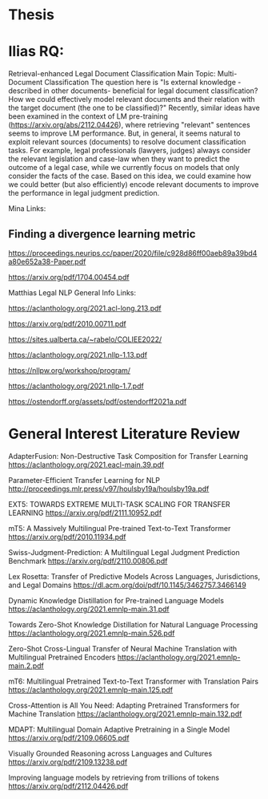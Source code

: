 # Thesis

# Ilias RQ: 

Retrieval-enhanced Legal Document Classification
Main Topic: Multi-Document Classification 
The question here is "Is external knowledge -described in other documents- beneficial for legal document classification? How we could effectively model relevant documents and their relation with the target document (the one to be classified)?"
Recently, similar ideas have been examined in the context of LM pre-training (https://arxiv.org/abs/2112.04426), where retrieving "relevant" sentences seems to improve LM performance. But, in general, it seems natural to exploit relevant sources (documents) to resolve document classification tasks. For example, legal professionals (lawyers, judges) always consider the relevant legislation and case-law when they want to predict the outcome of a legal case, while we currently focus on models that only consider the facts of the case.
Based on this idea, we could examine how we could better (but also efficiently) encode relevant documents to improve the performance in legal judgment prediction.

Mina Links: 

## Finding a divergence learning metric

https://proceedings.neurips.cc/paper/2020/file/c928d86ff00aeb89a39bd4a80e652a38-Paper.pdf

https://arxiv.org/pdf/1704.00454.pdf

Matthias Legal NLP General Info Links: 

https://aclanthology.org/2021.acl-long.213.pdf

https://arxiv.org/pdf/2010.00711.pdf

https://sites.ualberta.ca/~rabelo/COLIEE2022/

https://aclanthology.org/2021.nllp-1.13.pdf

https://nllpw.org/workshop/program/

https://aclanthology.org/2021.nllp-1.7.pdf

https://ostendorff.org/assets/pdf/ostendorff2021a.pdf

# General Interest Literature Review 
 
AdapterFusion: Non-Destructive Task Composition for Transfer Learning
https://aclanthology.org/2021.eacl-main.39.pdf

Parameter-Efficient Transfer Learning for NLP
http://proceedings.mlr.press/v97/houlsby19a/houlsby19a.pdf

EXT5: TOWARDS EXTREME MULTI-TASK SCALING FOR TRANSFER LEARNING
https://arxiv.org/pdf/2111.10952.pdf

mT5: A Massively Multilingual Pre-trained Text-to-Text Transformer
https://arxiv.org/pdf/2010.11934.pdf

Swiss-Judgment-Prediction: A Multilingual Legal Judgment Prediction Benchmark
https://arxiv.org/pdf/2110.00806.pdf

Lex Rosetta: Transfer of Predictive Models Across Languages, Jurisdictions, and Legal Domains
https://dl.acm.org/doi/pdf/10.1145/3462757.3466149

Dynamic Knowledge Distillation for Pre-trained Language Models
https://aclanthology.org/2021.emnlp-main.31.pdf

Towards Zero-Shot Knowledge Distillation for Natural Language Processing
https://aclanthology.org/2021.emnlp-main.526.pdf

Zero-Shot Cross-Lingual Transfer of Neural Machine Translation with Multilingual Pretrained Encoders
https://aclanthology.org/2021.emnlp-main.2.pdf

mT6: Multilingual Pretrained Text-to-Text Transformer with Translation Pairs
https://aclanthology.org/2021.emnlp-main.125.pdf

Cross-Attention is All You Need: Adapting Pretrained Transformers for Machine Translation
https://aclanthology.org/2021.emnlp-main.132.pdf

MDAPT: Multilingual Domain Adaptive Pretraining in a Single Model
https://arxiv.org/pdf/2109.06605.pdf

Visually Grounded Reasoning across Languages and Cultures
https://arxiv.org/pdf/2109.13238.pdf

Improving language models by retrieving from trillions of tokens
https://arxiv.org/pdf/2112.04426.pdf
